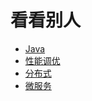 #   看看别人
-   [Java](java.md)
-   [性能调优](performance.md)
-   [分布式](distributed.md)
-   [微服务](service.md)